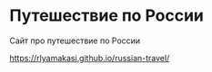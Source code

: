 # Путешествие по России
Сайт про путешествие по России

https://rlyamakasi.github.io/russian-travel/
